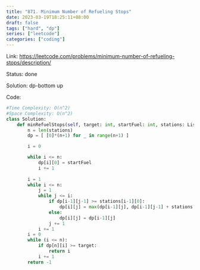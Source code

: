 ```yaml
---
title: "871. Minimum Number of Refueling Stops"
date: 2023-03-19T18:25:11+08:00
draft: false
tags: ["hard", "dp"]
series: ["leetcode"]
categories: ["coding"]
---
```


Link: https://leetcode.com/problems/minimum-number-of-refueling-stops/description/

Status: done

Solution: dp-bottom up

Code:
```python
#Time Complexity: O(n^2)
#Space Complexity: O(n^2)
class Solution:
    def minRefuelStops(self, target: int, startFuel: int, stations: List[List[int]]) -> int:
        n = len(stations)
        dp = [ [0]*(n+1) for _ in range(n+1) ]

        i = 0

        while i <= n:
            dp[i][0] = startFuel
            i += 1
        
        i = 1
        while i <= n:
            j = 1
            while j <= i:
                if dp[i-1][j-1] >= stations[i-1][0]:
                    dp[i][j] = max(dp[i-1][j], dp[i-1][j-1] + stations[i - 1][1])
                else:
                    dp[i][j] = dp[i-1][j]
                j += 1
            i += 1
        i = 0
        while (i <= n):
            if dp[n][i] >= target:
                return i
            i += 1
        return -1

```

